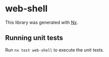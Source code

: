 # web-shell

This library was generated with [Nx](https://nx.dev).

## Running unit tests

Run `nx test web-shell` to execute the unit tests.
